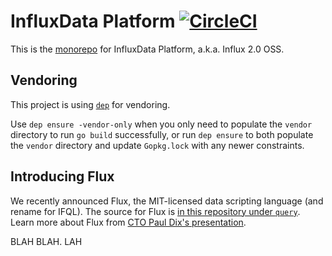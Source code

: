 # InfluxData Platform [![CircleCI](https://circleci.com/gh/influxdata/platform.svg?style=svg)](https://circleci.com/gh/influxdata/platform)

This is the [monorepo](https://danluu.com/monorepo/) for InfluxData Platform, a.k.a. Influx 2.0 OSS.

## Vendoring

This project is using [`dep`](https://golang.github.io/dep/docs/introduction.html) for vendoring.

Use `dep ensure -vendor-only` when you only need to populate the `vendor` directory to run `go build` successfully,
or run `dep ensure` to both populate the `vendor` directory and update `Gopkg.lock` with any newer constraints.

## Introducing Flux 

We recently announced Flux, the MIT-licensed data scripting language (and rename for IFQL). The source for Flux is [in this repository under `query`](query#flux---influx-data-language). Learn more about Flux from [CTO Paul Dix's presentation](https://speakerdeck.com/pauldix/flux-number-fluxlang-a-new-time-series-data-scripting-language).


BLAH BLAH. LAH
